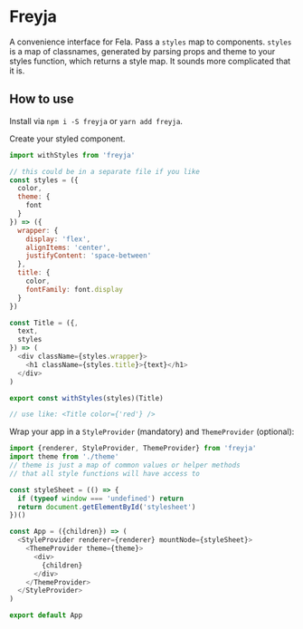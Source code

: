 
# Freyja

A convenience interface for Fela. Pass a `styles` map to components. `styles` is a map of classnames, generated by parsing props and theme to your styles function, which returns a style map. It sounds more complicated that it is. 

## How to use

Install via `npm i -S freyja` or `yarn add freyja`.

Create your styled component.  

```js
import withStyles from 'freyja'

// this could be in a separate file if you like
const styles = ({
  color,
  theme: {
    font
  }
}) => ({
  wrapper: {
    display: 'flex',
    alignItems: 'center',
    justifyContent: 'space-between'
  },
  title: {
    color,
    fontFamily: font.display
  }
})

const Title = ({,
  text,
  styles
}) => (
  <div className={styles.wrapper}>
    <h1 className={styles.title}>{text}</h1>
  </div>
)

export const withStyles(styles)(Title)

// use like: <Title color={'red'} />
```

Wrap your app in a `StyleProvider` (mandatory) and `ThemeProvider` (optional): 

```js
import {renderer, StyleProvider, ThemeProvider} from 'freyja'
import theme from './theme' 
// theme is just a map of common values or helper methods
// that all style functions will have access to

const styleSheet = (() => {
  if (typeof window === 'undefined') return
  return document.getElementById('stylesheet')
})()

const App = ({children}) => (
  <StyleProvider renderer={renderer} mountNode={styleSheet}>
    <ThemeProvider theme={theme}>
      <div>
        {children}
      </div>
    </ThemeProvider>
  </StyleProvider>
)

export default App
```
